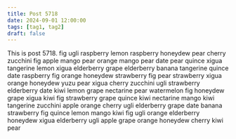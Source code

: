 ```yaml
---
title: Post 5718
date: 2024-09-01 12:00:00
tags: [tag1, tag2]
draft: false
---
```

This is post 5718.
fig
ugli
raspberry
lemon
raspberry
honeydew
pear
cherry
zucchini
fig
apple
mango
pear
orange
mango
pear
date
pear
quince
xigua
tangerine
lemon
xigua
elderberry
grape
elderberry
banana
tangerine
quince
date
raspberry
fig
orange
honeydew
strawberry
fig
pear
strawberry
xigua
orange
honeydew
yuzu
pear
xigua
cherry
zucchini
ugli
strawberry
elderberry
date
kiwi
lemon
grape
nectarine
pear
watermelon
fig
honeydew
grape
xigua
kiwi
fig
strawberry
grape
quince
kiwi
nectarine
mango
kiwi
tangerine
zucchini
apple
orange
cherry
ugli
elderberry
grape
date
banana
strawberry
fig
quince
lemon
mango
kiwi
fig
ugli
orange
elderberry
honeydew
xigua
elderberry
ugli
apple
grape
orange
honeydew
cherry
kiwi
pear
